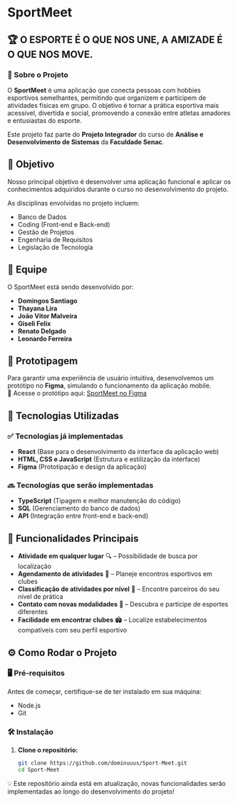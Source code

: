 # SportMeet  

## 🏆 O ESPORTE É O QUE NOS UNE, A AMIZADE É O QUE NOS MOVE.  

### 📌 Sobre o Projeto  

O **SportMeet** é uma aplicação que conecta pessoas com hobbies esportivos semelhantes, permitindo que organizem e participem de atividades físicas em grupo. O objetivo é tornar a prática esportiva mais acessível, divertida e social, promovendo a conexão entre atletas amadores e entusiastas do esporte.  

Este projeto faz parte do **Projeto Integrador** do curso de **Análise e Desenvolvimento de Sistemas** da **Faculdade Senac**.  

## 📖 Objetivo  

Nosso principal objetivo é desenvolver uma aplicação funcional e aplicar os conhecimentos adquiridos durante o curso no desenvolvimento do projeto.  

As disciplinas envolvidas no projeto incluem:  
- Banco de Dados  
- Coding (Front-end e Back-end)  
- Gestão de Projetos  
- Engenharia de Requisitos  
- Legislação de Tecnologia  

## 👥 Equipe  

O SportMeet está sendo desenvolvido por:  
- **Domingos Santiago**  
- **Thayana Lira**  
- **João Vitor Malveira**  
- **Giseli Felix**  
- **Renato Delgado**  
- **Leonardo Ferreira**  

## 🎨 Prototipagem  

Para garantir uma experiência de usuário intuitiva, desenvolvemos um protótipo no **Figma**, simulando o funcionamento da aplicação mobile.  
🔗 Acesse o protótipo aqui: [SportMeet no Figma](https://www.figma.com/proto/I3Cw2e7DaEMQRQOKvDWxvp/SportMeet-Teste-de-Usabilidade?node-id=0-1&p=f&t=nwgvqELcWqUwFNXx-0&scaling=scale-down&content-scaling=fixed&page-id=0%3A1&starting-point-node-id=2001%3A3&show-proto-sidebar=1)  

## 🚀 Tecnologias Utilizadas  

### ✅ Tecnologias já implementadas  
- **React** (Base para o desenvolvimento da interface da aplicação web)  
- **HTML, CSS e JavaScript** (Estrutura e estilização da interface)  
- **Figma** (Prototipação e design da aplicação)  

### 🔜 Tecnologias que serão implementadas  
- **TypeScript** (Tipagem e melhor manutenção do código)  
- **SQL** (Gerenciamento do banco de dados)  
- **API** (Integração entre front-end e back-end)  

## 🎯 Funcionalidades Principais  

- **Atividade em qualquer lugar** 🔍 – Possibilidade de busca por localização  
- **Agendamento de atividades** 📅 – Planeje encontros esportivos em clubes  
- **Classificação de atividades por nível** 🏅 – Encontre parceiros do seu nível de prática  
- **Contato com novas modalidades** 🏀 – Descubra e participe de esportes diferentes  
- **Facilidade em encontrar clubes** 🏟️ – Localize estabelecimentos compatíveis com seu perfil esportivo  

## ⚙️ Como Rodar o Projeto  

### 🖥️ Pré-requisitos  
Antes de começar, certifique-se de ter instalado em sua máquina:  
- Node.js  
- Git  

### 🛠️ Instalação  

1. **Clone o repositório:**  
   ```bash
   git clone https://github.com/dominuuus/Sport-Meet.git
   cd Sport-Meet


💡 Este repositório ainda está em atualização, novas funcionalidades serão implementadas ao longo do desenvolvimento do projeto!